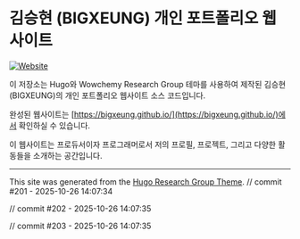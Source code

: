 # 김승현 (BIGXEUNG) 개인 포트폴리오 웹사이트

[![Website](https://img.shields.io/badge/Website-Live-brightgreen?style=for-the-badge)](https://bigxeung.github.io/)

이 저장소는 Hugo와 Wowchemy Research Group 테마를 사용하여 제작된 김승현(BIGXEUNG)의 개인 포트폴리오 웹사이트 소스 코드입니다.

완성된 웹사이트는 [https://bigxeung.github.io/](https://bigxeung.github.io/)에서 확인하실 수 있습니다.

이 웹사이트는 프로듀서이자 프로그래머로서 저의 프로필, 프로젝트, 그리고 다양한 활동들을 소개하는 공간입니다.

---

This site was generated from the [Hugo Research Group Theme](https://github.com/wowchemy/starter-hugo-research-group).
// commit #201 - 2025-10-26 14:07:34

// commit #202 - 2025-10-26 14:07:35

// commit #203 - 2025-10-26 14:07:35
